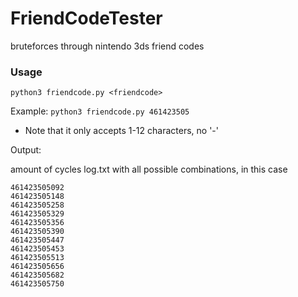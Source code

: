 # FriendCodeTester
bruteforces through nintendo 3ds friend codes 

### Usage

```python3 friendcode.py <friendcode>```

Example:
```python3 friendcode.py 461423505```

* Note that it only accepts 1-12 characters, no '-'

Output:

amount of cycles
log.txt with all possible combinations, in this case
```
461423505092
461423505148
461423505258
461423505329
461423505356
461423505390
461423505447
461423505453
461423505513
461423505656
461423505682
461423505750
```
